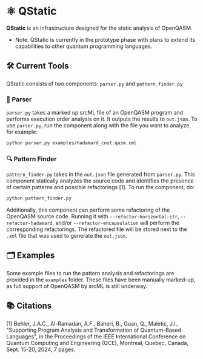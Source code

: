 # ⚛️ QStatic
**QStatic** is an infrastructure designed for the static analysis of OpenQASM.
- Note: QStatic is currently in the prototype phase with plans to extend its capabilities to other quantum programming languages.

## 🛠️ Current Tools
QStatic consists of two components: `parser.py` and `pattern_finder.py`

### 📄 Parser
`parser.py` takes a marked up srcML file of an OpenQASM program and performs execution order analysis on it. It outputs the results to `out.json`. To use `parser.py`, run the component along with the file you want to analyze, for example:
```sh
python parser.py examples/hadamard_cnot.qasm.xml
```

### 🔍 Pattern Finder
`pattern_finder.py` takes in the `out.json` file generated from `parser.py`. This component statically analyzes the source code and identifies the presence of certain patterns and possible refactorings [1]. To run the component, do:
```sh
python pattern_finder.py
```

Additionally, this component can perform some refactoring of the OpenQASM source code. Running it with `--refactor-horizontal-itr`, `--refactor-hadamard`, and/or `--refactor-encapsulation` will perform the corresponding refactorings. The refactored file will be stored next to the `.xml` file that was used to generate the `out.json`.

## 🗂️ Examples
Some example files to run the pattern analysis and refactorings are provided in the `examples` folder. These files have been manually marked-up, as full support of OpenQASM by srcML is still underway. 

## 📚 Citations
[1] Behler, J.A.C., Al-Ramadan, A.F., Baheri, B., Guan, Q., Maletic, J.I., "Supporting Program Analysis and Transformation of Quantum-Based Languages", in the Proceedings of the IEEE International Conference on Quantum Computing and Engineering (QCE), Montreal, Quebec, Canada, Sept. 15-20, 2024, 7 pages. 
